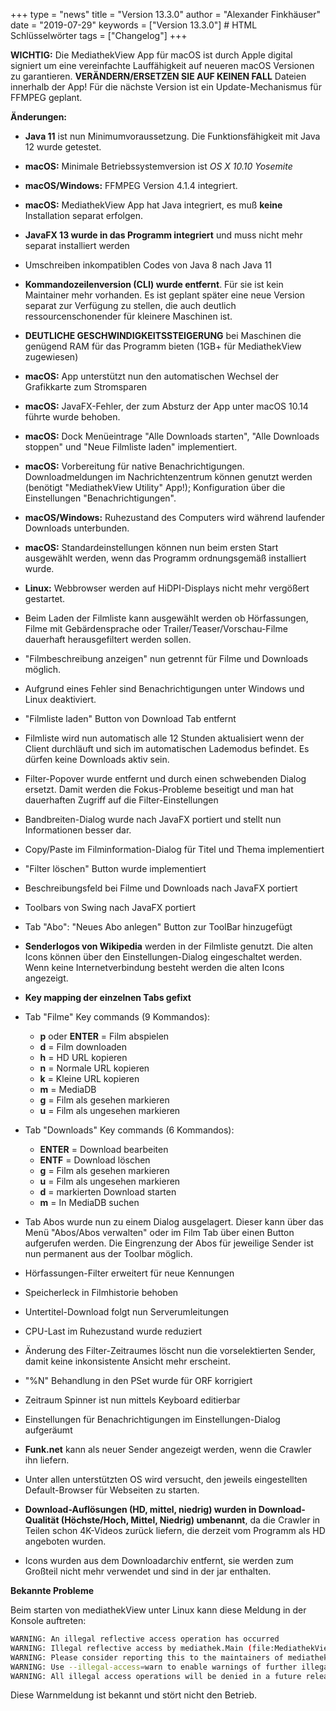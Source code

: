 +++
type = "news"
title = "Version 13.3.0"
author = "Alexander Finkhäuser"
date = "2019-07-29"
keywords = ["Version 13.3.0"] # HTML Schlüsselwörter
tags = ["Changelog"]
+++


**WICHTIG:**
Die MediathekView App für macOS ist durch Apple digital signiert um eine vereinfachte Lauffähigkeit auf neueren macOS Versionen zu garantieren. **VERÄNDERN/ERSETZEN SIE AUF KEINEN FALL** Dateien innerhalb der App! Für die nächste Version ist ein Update-Mechanismus für FFMPEG geplant.


**Änderungen:**

* **Java 11** ist nun Minimumvoraussetzung. Die Funktionsfähigkeit mit Java 12 wurde getestet.
* **macOS:** Minimale Betriebssystemversion ist *OS X 10.10 Yosemite*
* **macOS/Windows:** FFMPEG Version 4.1.4 integriert.
* **macOS:** MediathekView App hat Java integriert, es muß **keine** Installation separat erfolgen.
* **JavaFX 13 wurde in das Programm integriert** und muss nicht mehr separat installiert werden
* Umschreiben inkompatiblen Codes von Java 8 nach Java 11
* **Kommandozeilenversion (CLI) wurde entfernt**. Für sie ist kein Maintainer mehr vorhanden. Es ist geplant später eine neue Version separat zur Verfügung zu stellen, die auch deutlich ressourcenschonender für kleinere Maschinen ist.
* **DEUTLICHE GESCHWINDIGKEITSSTEIGERUNG** bei Maschinen die genügend RAM für das Programm bieten (1GB+ für MediathekView zugewiesen)
* **macOS:** App unterstützt nun den automatischen Wechsel der Grafikkarte zum Stromsparen
* **macOS:** JavaFX-Fehler, der zum Absturz der App unter macOS 10.14 führte wurde behoben.
* **macOS:** Dock Menüeintrage "Alle Downloads starten", "Alle Downloads stoppen" und "Neue Filmliste laden" implementiert.
* **macOS:** Vorbereitung für native Benachrichtigungen. Downloadmeldungen im Nachrichtenzentrum können genutzt werden (benötigt "MediathekView Utility" App!); Konfiguration über die Einstellungen "Benachrichtigungen".
* **macOS/Windows:** Ruhezustand des Computers wird während laufender Downloads unterbunden.
* **macOS:** Standardeinstellungen können nun beim ersten Start ausgewählt werden, wenn das Programm ordnungsgemäß installiert wurde.
* **Linux:** Webbrowser werden auf HiDPI-Displays nicht mehr vergößert gestartet.
* Beim Laden der Filmliste kann ausgewählt werden ob Hörfassungen, Filme mit Gebärdensprache oder Trailer/Teaser/Vorschau-Filme dauerhaft herausgefiltert werden sollen.
* "Filmbeschreibung anzeigen" nun getrennt für Filme und Downloads möglich.
* Aufgrund eines Fehler sind Benachrichtigungen unter Windows und Linux deaktiviert.
* "Filmliste laden" Button von Download Tab entfernt
* Filmliste wird nun automatisch alle 12 Stunden aktualisiert wenn der Client durchläuft und sich im automatischen Lademodus befindet. Es dürfen keine Downloads aktiv sein.
* Filter-Popover wurde entfernt und durch einen schwebenden Dialog ersetzt. Damit werden die Fokus-Probleme beseitigt und man hat dauerhaften Zugriff auf die Filter-Einstellungen
* Bandbreiten-Dialog wurde nach JavaFX portiert und stellt nun Informationen besser dar.
* Copy/Paste im Filminformation-Dialog für Titel und Thema implementiert
* "Filter löschen" Button wurde implementiert
* Beschreibungsfeld bei Filme und Downloads nach JavaFX portiert
* Toolbars von Swing nach JavaFX portiert
* Tab "Abo": "Neues Abo anlegen" Button zur ToolBar hinzugefügt
* **Senderlogos von Wikipedia** werden in der Filmliste genutzt. Die alten Icons können über den Einstellungen-Dialog eingeschaltet werden. Wenn keine Internetverbindung besteht werden die alten Icons angezeigt.
* **Key mapping der einzelnen Tabs gefixt**
* Tab "Filme" Key commands (9 Kommandos):

  - **p** oder **ENTER** = Film abspielen
  - **d** = Film downloaden
  - **h** = HD URL kopieren
  - **n** = Normale URL kopieren
  - **k** = Kleine URL kopieren
  - **m** = MediaDB
  - **g** = Film als gesehen markieren
  - **u** = Film als ungesehen markieren

* Tab "Downloads" Key commands (6 Kommandos):

  - **ENTER** = Download bearbeiten
  - **ENTF** = Download löschen
  - **g** = Film als gesehen markieren
  - **u** = Film als ungesehen markieren
  - **d** = markierten Download starten
  - **m** = In MediaDB suchen
* Tab Abos wurde nun zu einem Dialog ausgelagert. Dieser kann über das Menü "Abos/Abos verwalten" oder im Film Tab über einen Button aufgerufen werden. Die Eingrenzung der Abos für jeweilige Sender ist nun permanent aus der Toolbar möglich.
* Hörfassungen-Filter erweitert für neue Kennungen
* Speicherleck in Filmhistorie behoben
* Untertitel-Download folgt nun Serverumleitungen
* CPU-Last im Ruhezustand wurde reduziert
* Änderung des Filter-Zeitraumes löscht nun die vorselektierten Sender, damit keine inkonsistente Ansicht mehr erscheint.
* "%N" Behandlung in den PSet wurde für ORF korrigiert
* Zeitraum Spinner ist nun mittels Keyboard editierbar
* Einstellungen für Benachrichtigungen im Einstellungen-Dialog aufgeräumt
* **Funk.net** kann als neuer Sender angezeigt werden, wenn die Crawler ihn liefern.
* Unter allen unterstützten OS wird versucht, den jeweils eingestellten Default-Browser für Webseiten zu starten.
* **Download-Auflösungen (HD, mittel, niedrig) wurden in Download-Qualität (Höchste/Hoch, Mittel, Niedrig) umbenannt**, da die Crawler in Teilen schon 4K-Videos zurück liefern, die derzeit vom Programm als HD angeboten wurden.
* Icons wurden aus dem Downloadarchiv entfernt, sie werden zum Großteil nicht mehr verwendet und sind in der jar enthalten.

**Bekannte Probleme**

Beim starten von mediathekView unter Linux kann diese Meldung in der Konsole auftreten:

```bash
WARNING: An illegal reflective access operation has occurred
WARNING: Illegal reflective access by mediathek.Main (file:MediathekView.jar) to field sun.awt.X11.XToolkit.awtAppClassName
WARNING: Please consider reporting this to the maintainers of mediathek.Main
WARNING: Use --illegal-access=warn to enable warnings of further illegal reflective access operations
WARNING: All illegal access operations will be denied in a future release
```

Diese Warnmeldung ist bekannt und stört nicht den Betrieb.
